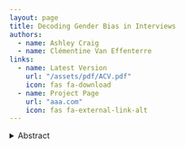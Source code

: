 ```yaml
---
layout: page
title: Decoding Gender Bias in Interviews
authors:
  - name: Ashley Craig
  - name: Clémentine Van Effenterre
links:
  - name: Latest Version
    url: "/assets/pdf/ACV.pdf"
    icon: fas fa-download
  - name: Project Page
    url: "aaa.com"
    icon: fas fa-external-link-alt
---
```


<details>
  <summary>Abstract</summary>
  <p>Performance evaluations in interviews are central to employment decisions.We combine two field experiments, administrative data and video analysis tostudy the sources of gender gaps in interview evaluations. Leveraging 60,000 mock interviews on a platform for software engineers, we find that code quality ratings are 12 percent of a standard deviation lower for women. This gap persists after controlling for an objective measure of code quality. Providing evaluators with automated performance measures does not reduce gender gaps. Comparing blind to non-blind evaluations without live interaction reveals no gender gap in either case. In contrast, gaps widen with longer personal interaction and are larger among evaluators from regions with stronger implicit gender bias. Video analysis shows that women apologize more; and interviewers are more condescending and harsher with them. Both correlate with lower ratings. Our findings highlight how interpersonal dynamics can introduce bias into evaluations that otherwise rely on objective metrics.</p>
</details>